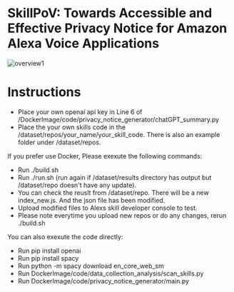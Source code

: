 # SkillPoV: Towards Accessible and Effective Privacy Notice for Amazon Alexa Voice Applications
![overview1](https://github.com/SkillPoV/SkillPoV/assets/168246960/aee0adea-29e7-4501-adeb-d22fb68bb24e)

# Instructions

* Place your own openai api key in Line 6 of /DockerImage/code/privacy_notice_generator/chatGPT_summary.py
* Place the your own skills code in the /dataset/repos/your_name/your_skill_code. There is also an example folder under /dataset/repos.

If you prefer use Docker, Please exexute the following commands:
* Run ./build.sh
* Run ./run.sh (run again if /dataset/results directory has output but /dataset/repo doesn't have any update).
* You can check the reuslt from /dataset/repo. There will be a new index_new.js. And the json file has been modified. 
* Upload modified files to Alexs skill developer console to test.
* Please note everytime you upload new repos or do any changes, rerun ./build.sh

You can also exexute the code directly:
* Run pip install openai
* Run pip install spacy
* Run python -m spacy download en_core_web_sm
* Run DockerImage/code/data_collection_analysis/scan_skills.py
* Run DockerImage/code/privacy_notice_generator/main.py
